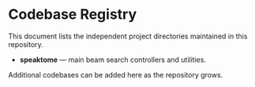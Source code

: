 # Codebase Registry

This document lists the independent project directories maintained in this repository.

- **speaktome** — main beam search controllers and utilities.

Additional codebases can be added here as the repository grows.
